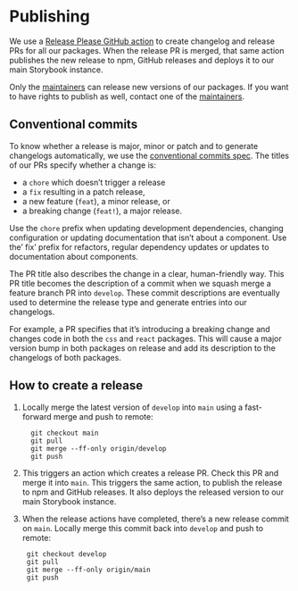 # Publishing

We use a [Release Please GitHub action](https://github.com/google-github-actions/release-please-action) to create changelog and release PRs for all our packages.
When the release PR is merged, that same action publishes the new release to npm, GitHub releases and deploys it to our main Storybook instance.

Only the [maintainers](./documentation/maintainers.md) can release new versions of our packages.
If you want to have rights to publish as well, contact one of the [maintainers](./maintainers.md).

## Conventional commits

To know whether a release is major, minor or patch and to generate changelogs automatically, we use the [conventional commits spec](https://www.conventionalcommits.org/en/v1.0.0/).
The titles of our PRs specify whether a change is:

- a `chore` which doesn’t trigger a release
- a `fix` resulting in a patch release,
- a new feature (`feat`), a minor release, or
- a breaking change (`feat!`), a major release.

Use the `chore` prefix when updating development dependencies, changing configuration or updating documentation that isn’t about a component.
Use the’ fix’ prefix for refactors, regular dependency updates or updates to documentation about components.

The PR title also describes the change in a clear, human-friendly way.
This PR title becomes the description of a commit when we squash merge a feature branch PR into `develop`.
These commit descriptions are eventually used to determine the release type and generate entries into our changelogs.

For example, a PR specifies that it’s introducing a breaking change and changes code in both the `css` and `react` packages.
This will cause a major version bump in both packages on release and add its description to the changelogs of both packages.

## How to create a release

1. Locally merge the latest version of `develop` into `main` using a fast-forward merge and push to remote:

   ```shell
     git checkout main
     git pull
     git merge --ff-only origin/develop
     git push
   ```

2. This triggers an action which creates a release PR.
   Check this PR and merge it into `main`.
   This triggers the same action, to publish the release to npm and GitHub releases.
   It also deploys the released version to our main Storybook instance.
3. When the release actions have completed, there’s a new release commit on `main`.
   Locally merge this commit back into `develop` and push to remote:

   ```shell
    git checkout develop
    git pull
    git merge --ff-only origin/main
    git push
   ```
